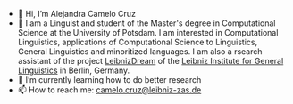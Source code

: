- 👋 Hi, I’m Alejandra Camelo Cruz
- 👀 I am a Linguist and student of the Master's degree in Computational Science at the University of Potsdam. I am interested in Computational Linguistics, applications of Computational Science to Linguistics, General Linguistics and minoritized languages. I am also a rsearch assistant of the project [LeibnizDream](https://leibnizdream.eu) of the [Leibniz Institute for General Linguistics](https://www.leibniz-zas.de/de/) in Berlin, Germany. 
- 🌱 I’m currently learning how to do better research 
- 📫 How to reach me: camelo.cruz@leibniz-zas.de

<!---
camelo-cruz/camelo-cruz is a ✨ special ✨ repository because its `README.md` (this file) appears on your GitHub profile.
You can click the Preview link to take a look at your changes.
--->
